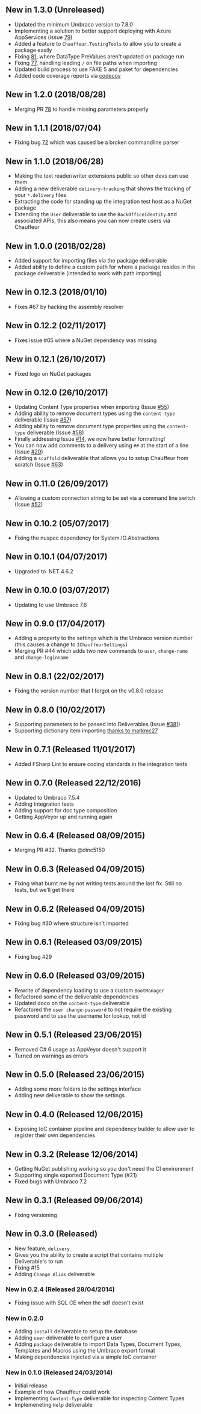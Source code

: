 ## New in 1.3.0 (Unreleased)
* Updated the minimum Umbraco version to 7.8.0
* Implementing a solution to better support deploying with Azure AppServices (issue [79](https://github.com/aaronpowell/Chauffeur/issues/79))
* Added a feature to `Chauffeur.TestingTools` to allow you to create a package easily
* Fixing [81](https://github.com/aaronpowell/Chauffeur/issues/81), where DataType PreValues aren't updated on package run
* Fixing [77](https://github.com/aaronpowell/Chauffeur/issues/77), handling leading `/` on file paths when importing
* Updated build process to use FAKE 5 and paket for dependencies
* Added code coverage reports via [codecov](https://codecov.io/gh/aaronpowell/chauffeur)

## New in 1.2.0 (2018/08/28)
* Merging PR [78](https://github.com/aaronpowell/Chauffeur/pull/78) to handle missing parameters properly

## New in 1.1.1 (2018/07/04)
* Fixing bug [72](https://github.com/aaronpowell/Chauffeur/issues/72) which was caused be a broken commandline parser

## New in 1.1.0 (2018/06/28)
* Making the text reader/writer extensions public so other devs can use them
* Adding a new deliverable `delivery-tracking` that shows the tracking of your `*.delivery` files
* Extracting the code for standing up the integration test host as a NuGet package
* Extending the `User` deliverable to use the `BackOfficeIdentity` and associated APIs, this also means you can now create users via Chauffeur

## New in 1.0.0 (2018/02/28)
* Added support for importing files via the package deliverable
* Added ability to define a custom path for where a package resides in the package deliverable (intended to work with path importing)

## New in 0.12.3 (2018/01/10)
* Fixes #67 by hacking the assembly resolver

## New in 0.12.2 (02/11/2017)
* Fixes issue #65 where a NuGet dependency was missing

## New in 0.12.1 (26/10/2017)
* Fixed logo on NuGet packages

## New in 0.12.0 (26/10/2017)
* Updating Content Type properties when importing (Issue [#55](https://github.com/aaronpowell/Chauffeur/issues/55))
* Adding ability to remove document types using the `content-type` deliverable (Issue [#57](https://github.com/aaronpowell/Chauffeur/issues/57))
* Adding ability to remove document type properties using the `content-type` deliverable (Issue [#58](https://github.com/aaronpowell/Chauffeur/issues/58))
* Finally addressing Issue [#14](https://github.com/aaronpowell/Chauffeur/issues/14), we now have better formatting!
* You can now add comments to a delivery using `##` at the start of a line (Issue [#20](https://github.com/aaronpowell/Chauffeur/issues/20))
* Adding a `scaffold` deliverable that allows you to setup Chauffeur from scratch (Issue [#63](https://github.com/aaronpowell/Chauffeur/issues/63))

## New in 0.11.0 (26/09/2017)
* Allowing a custom connection string to be set via a command line switch (Issue [#52](https://github.com/aaronpowell/Chauffeur/issues/52))

## New in 0.10.2 (05/07/2017)
* Fixing the nuspec dependency for System.IO.Abstractions

## New in 0.10.1 (04/07/2017)
* Upgraded to .NET 4.6.2

## New in 0.10.0 (03/07/2017)
* Updating to use Umbraco 7.6

## New in 0.9.0 (17/04/2017)
* Adding a property to the settings which is the Umbraco version number (this causes a change to `IChauffeurSettings`)
* Merging PR #44 which adds two new commands to `user`, `change-name` and `change-loginname`

## New in 0.8.1 (22/02/2017)
* Fixing the version number that I forgot on the v0.8.0 release

## New in 0.8.0 (10/02/2017)
* Supporting parameters to be passed into Deliverables (Issue [#38](https://github.com/aaronpowell/Chauffeur/issues/38)])
* Supporting dictionary item importing [thanks to markmc27](https://github.com/aaronpowell/Chauffeur/pull/42)

## New in 0.7.1 (Released 11/01/2017)
* Added FSharp Lint to ensure coding standards in the integration tests

## New in 0.7.0 (Released 22/12/2016)
* Updated to Umbraco 7.5.4
* Adding integration tests
* Adding support for doc type composition
* Getting AppVeyor up and running again

## New in 0.6.4 (Released 08/09/2015)
* Merging PR #32. Thanks @dinc5150

## New in 0.6.3 (Released 04/09/2015)
* Fixing what burnt me by not writing tests around the last fix. Still no tests, but we'll get there

## New in 0.6.2 (Released 04/09/2015)
* Fixing bug #30 where structure isn't imported

## New in 0.6.1 (Released 03/09/2015)
* Fixing bug #29

## New in 0.6.0 (Released 03/09/2015)
* Rewrite of dependency loading to use a custom `BootManager`
* Refactored some of the deliverable dependencies
* Updated doco on the `content-type` deliverable
* Refactored the `user change-password` to not require the existing password and to use the username for lookup, not id

## New in 0.5.1 (Released 23/06/2015)
* Removed C# 6 usage as AppVeyor doesn't support it
* Turned on warnings as errors

## New in 0.5.0 (Released 23/06/2015)
* Adding some more folders to the settings interface
* Adding new deliverable to show the settings

## New in 0.4.0 (Released 12/06/2015)
* Exposing IoC container pipeline and dependency builder to allow user to register their own dependencies

## New in 0.3.2 (Release 12/06/2014)
* Getting NuGet publishing working so you don't need the CI environment
* Supporting single exported Document Type (#21)
* Fixed bugs with Umbraco 7.2

## New in 0.3.1 (Released 09/06/2014)
* Fixing versioning

## New in 0.3.0 (Released)
* New feature, `delivery`
 * Gives you the ability to create a script that contains multiple Deliverable's to run
* Fixing #15
* Adding `Change Alias` deliverable

### New in 0.2.4 (Released 28/04/2014)
* Fixing issue with SQL CE when the sdf doesn't exist

### New in 0.2.0
* Adding `install` deliverable to setup the database
* Adding `user` deliverable to configure a user
* Adding `package` deliverable to import Data Types, Document Types, Templates and Macros using the Umbraco export format
* Making dependencies injected via a simple IoC container

### New in 0.1.0 (Released 24/03/2014)
* Initial release
 * Example of how Chauffeur could work
 * Implementing `Content-Type` deliverable for inspecting Content Types
 * Implemeneting `Help` deliverable
